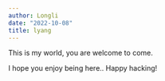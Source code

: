 ```yaml
---
author: Longli 
date: "2022-10-08"
title: lyang
---
```


This is my world, you are welcome to come.

I hope you enjoy being here.. Happy hacking!

